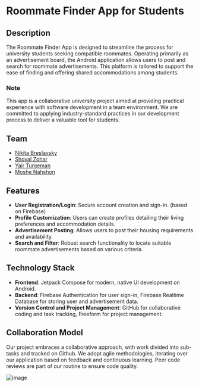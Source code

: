# Roommate Finder App for Students

## Description
The Roommate Finder App is designed to streamline the process for university students seeking compatible roommates. Operating primarily as an advertisement board, the Android application allows users to post and search for roommate advertisements. This platform is tailored to support the ease of finding and offering shared accommodations among students.

### Note
This app is a collaborative university project aimed at providing practical experience with software development in a team environment. We are committed to applying industry-standard practices in our development process to deliver a valuable tool for students.

## Team

* [Nikita Breslavsky](https://github.com/NickBres)
* [Shoval Zohar](https://github.com/ShovalZ97)
* [Yair Turgeman](https://github.com/yair489)
* [Moshe Nahshon](https://github.com/moshenh01)

## Features
- **User Registration/Login**: Secure account creation and sign-in. (based on Firebase)
- **Profile Customization**: Users can create profiles detailing their living preferences and
  accommodation details.
- **Advertisement Posting**: Allows users to post their housing requirements and availability.
- **Search and Filter**: Robust search functionality to locate suitable roommate advertisements based on various criteria.

## Technology Stack
- **Frontend**: Jetpack Compose for modern, native UI development on Android.
- **Backend**: Firebase Authentication for user sign-in, Firebase Realtime Database for storing user
  and advertisement data.
- **Version Control and Project Management**: GitHub for collaborative coding and task tracking,
  Freeform for project management.

## Collaboration Model

Our project embraces a collaborative approach, with work divided into sub-tasks and tracked on
Github. We adopt agile methodologies, iterating over our application based on feedback and
continuous learning. Peer code reviews are part of our routine to ensure code quality.

![image](https://github.com/NickBres/Project/blob/master/graphics/barak.png)
